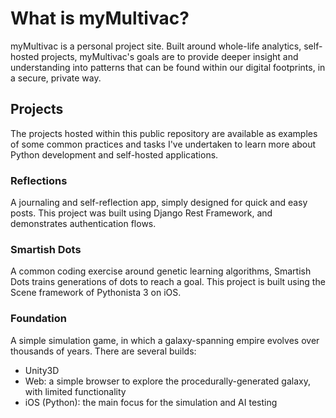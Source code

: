 # What is myMultivac?

myMultivac is a personal project site.  Built around whole-life analytics, self-hosted projects, myMultivac's goals are to provide deeper insight and understanding into patterns that can be found within our digital footprints, in a secure, private way.

## Projects

The projects hosted within this public repository are available as examples of some common practices and tasks I've undertaken to learn more about Python development and self-hosted applications.

### Reflections

A journaling and self-reflection app, simply designed for quick and easy posts.  This project was built using Django Rest Framework, and demonstrates authentication flows.

### Smartish Dots

A common coding exercise around genetic learning algorithms, Smartish Dots trains generations of dots to reach a goal.  This project is built using the Scene framework of Pythonista 3 on iOS.

### Foundation

A simple simulation game, in which a galaxy-spanning empire evolves over thousands of years.  There are several builds: 

- Unity3D
- Web: a simple browser to explore the procedurally-generated galaxy, with limited functionality
- iOS (Python): the main focus for the simulation and AI testing